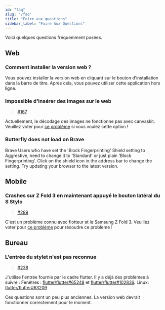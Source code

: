 ```yaml
---
id: "faq"
slug: "/faq"
title: "Foire aux questions"
sidebar_label: "Foire Aux Questions"
---
```


Voici quelques questions fréquemment posées.

## Web

### Comment installer la version web ?

Vous pouvez installer la version web en cliquant sur le bouton d'installation dans la barre de titre. Après cela, vous pouvez utiliser cette application hors ligne.

### Impossible d'insérer des images sur le web

> [#167](https://github.com/LinwoodCloud/Butterfly/issues/167)

Actuellement, le décodage des images ne fonctionne pas avec canvaskit. Veuillez voter pour [ce problème](https://github.com/flutter/flutter/issues/102683) si vous voulez cette option !

### Butterfly does not load on Brave

Brave Users who have set the 'Block Fingerprinting' Shield setting to Aggrestive, need to change it to 'Standard' or just plain 'Block Fingerprinting'. Click on the shield icon in the address bar to change the setting. Try updating your browser to the latest version.

## Mobile

### Crashes sur Z Fold 3 en maintenant appuyé le bouton latéral du S Stylo

> [#289](https://github.com/LinwoodCloud/Butterfly/issues/289)

C'est un problème connu avec flotteur et le Samsung Z Fold 3. Veuillez voter pour [ce problème](https://github.com/flutter/flutter/issues/111068) pour résoudre ce problème !

## Bureau

### L'entrée du stylet n'est pas reconnue

> [#238](https://github.com/LinwoodCloud/Butterfly/issues/238)

J'utilise l'entrée fournie par le cadre flutter. Il y a déjà des problèmes à suivre : Fenêtres : [flutter/flutter#65248](https://github.com/flutter/flutter/issues/65248) et [flutter/flutter#102836](https://github.com/flutter/flutter/issues/102836). Linux: [flutter/flutter#63209](https://github.com/flutter/flutter/issues/63209)

Ces questions sont un peu plus anciennes. La version web devrait fonctionner correctement pour le moment.
